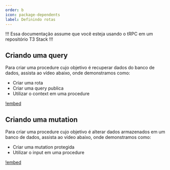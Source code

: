 ```yaml
---
order: b
icon: package-dependents
label: Definindo rotas
---
```


!!!
Essa documentação assume que você esteja usando o tRPC em um repositório T3 Stack
!!!

## Criando uma query

Para criar uma procedure cujo objetivo é recuperar dados do banco de dados, assista ao vídeo abaixo, onde demonstramos como:

- Criar uma rota
- Criar uma query publica
- Utilizar o context em uma procedure

[!embed](https://youtu.be/j3pjQItk9Co?si=IZNdP1-IVxx27gW8)

## Criando uma mutation

Para criar uma procedure cujo objetivo é alterar dados armazenados em um banco de dados, assista ao vídeo abaixo, onde demonstramos como:

- Criar uma mutation protegida
- Utilizar o input em uma procedure

[!embed](https://youtu.be/j3pjQItk9Co?si=IZNdP1-IVxx27gW8)
